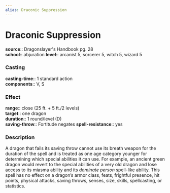 ```yaml
---
alias: Draconic Suppression
---
```


# Draconic Suppression 

**source**:: Dragonslayer's Handbook pg. 28  
**school**:: abjuration
**level**:: arcanist 5, sorcerer 5, witch 5, wizard 5

### Casting 

**casting-time**:: 1 standard action  
**components**:: V, S

### Effect 

**range**:: close (25 ft. + 5 ft./2 levels)  
**target**:: one dragon  
**duration**:: 1 round/level (D)  
**saving-throw**:: Fortitude negates
**spell-resistance**:: yes

### Description 

A dragon that fails its saving throw cannot use its breath weapon for the duration of the spell and is treated as one age category younger for determining which special abilities it can use. For example, an ancient green dragon would revert to the special abilities of a very old dragon and lose access to its miasma ability and its *dominate person* spell-like ability. This spell has no effect on a dragon’s armor class, feats, frightful presence, hit points, physical attacks, saving throws, senses, size, skills, spellcasting, or statistics.

